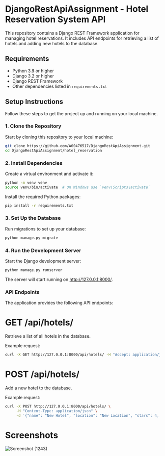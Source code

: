 # DjangoRestApiAssignment - Hotel Reservation System API

This repository contains a Django REST Framework application for managing hotel reservations. It includes API endpoints for retrieving a list of hotels and adding new hotels to the database.

## Requirements

- Python 3.8 or higher
- Django 3.2 or higher
- Django REST Framework
- Other dependencies listed in `requirements.txt`

## Setup Instructions

Follow these steps to get the project up and running on your local machine.

### 1. Clone the Repository

Start by cloning this repository to your local machine:

```bash
git clone https://github.com/A00476517/DjangoRestApiAssignment.git
cd DjangoRestApiAssignment/hotel_reservation
```

### 2. Install Dependencies

Create a virtual environment and activate it:

```bash
python -m venv venv
source venv/bin/activate  # On Windows use `venv\Scripts\activate`
```

Install the required Python packages:

```bash
pip install -r requirements.txt
```

### 3. Set Up the Database

Run migrations to set up your database:

```bash
python manage.py migrate
```

### 4. Run the Development Server

Start the Django development server:

```bash
python manage.py runserver
```
The server will start running on http://127.0.0.1:8000/.

### API Endpoints
The application provides the following API endpoints:

# GET /api/hotels/
Retrieve a list of all hotels in the database.

Example request:
```bash
curl -X GET http://127.0.0.1:8000/api/hotels/ -H "Accept: application/json"
```

# POST /api/hotels/

Add a new hotel to the database.

Example request:
```bash
curl -X POST http://127.0.0.1:8000/api/hotels/ \
     -H "Content-Type: application/json" \
     -d '{"name": "New Hotel", "location": "New Location", "stars": 4, "total_rooms": 75}'
```
# Screenshots
![Screenshot (1243)](https://github.com/A00476517/DjangoRestApiAssignment/assets/144840145/16767ecb-3910-46a7-9517-cf04d88a708f)
